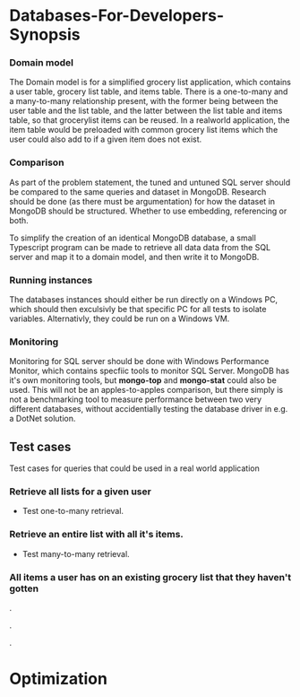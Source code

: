 # Databases-For-Developers-Synopsis


### Domain model 
The Domain model is for a simplified grocery list application, which contains a user table, grocery list table, and items table.
There is a one-to-many and a many-to-many relationship present, with the former being between the user table and the list table, and the latter between the list table and items table, so that grocerylist items can be reused. In a realworld application, the item table would be preloaded with common grocery list items which the user could also add to if a given item does not exist.


### Comparison
As part of the problem statement, the tuned and untuned SQL server should be compared to the same queries and dataset in MongoDB. 
Research should be done (as there must be argumentation) for how the dataset in MongoDB should be structured. Whether to use embedding, referencing or both. 

To simplify the creation of an identical MongoDB database, a small Typescript program can be made to retrieve all data data from the SQL server and map it to a domain model, and then write it to MongoDB.

### Running instances
The databases instances should either be run directly on a Windows PC, which should then exculsivly be that specific PC for all tests to isolate variables. Alternativly, they could be run on a Windows VM.


### Monitoring
Monitoring for SQL server should be done with Windows Performance Monitor, which contains specfiic tools to monitor SQL Server.
MongoDB has it's own monitoring tools, but __mongo-top__ and __mongo-stat__  could also be used.
This will not be an apples-to-apples comparison, but there simply is not a benchmarking tool to measure performance between two very different databases, without accidentially testing the database driver in e.g. a DotNet solution. 

## Test cases
Test cases for queries that could be used in a real world application

### Retrieve all lists for a given user
- Test one-to-many retrieval.

### Retrieve an entire list with all it's items.
- Test many-to-many retrieval.

### All items a user has on an existing grocery list that they haven't gotten
.

.

.

# Optimization


